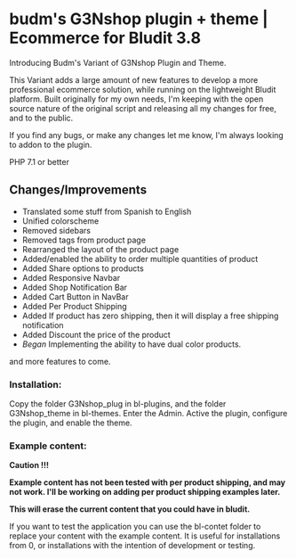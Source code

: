 
#
# budm's G3Nshop plugin + theme | Ecommerce for Bludit 3.8
Introducing Budm's Variant of G3Nshop Plugin and Theme. 

This Variant adds a large amount of new features to develop a more professional ecommerce solution, while running on the lightweight Bludit platform. Built originally for my own needs, I'm keeping with the open source nature of the original script and releasing all my changes for free, and to the public. 

If you find any bugs, or make any changes let me know, I'm always looking to addon to the plugin. 

PHP 7.1 or better

## **Changes/Improvements**

- Translated some stuff from Spanish to English
- Unified colorscheme
- Removed sidebars
- Removed tags from product page
- Rearranged the layout of the product page
- Added/enabled the ability to order multiple quantities of product
- Added Share options to products
- Added Responsive Navbar
- Added Shop Notification Bar 
- Added Cart Button in NavBar
- Added Per Product Shipping
- Added If product has zero shipping, then it will display a free shipping notification
- Added Discount the price of the product
- *Began* Implementing the ability to have dual color products.

and more features to come.

### **Installation**:

Copy the folder G3Nshop_plug in bl-plugins, and the folder G3Nshop_theme in bl-themes.
Enter the Admin. Active the plugin, configure the plugin, and enable the theme.

### **Example content**:

**Caution !!!**

**Example content has not been tested with per product shipping, and may not work. I'll be working on adding per product shipping examples later.**

**This will erase the current content that you could have in bludit.**

If you want to test the application you can use the bl-contet folder to replace your content with the example content.
It is useful for installations from 0, or installations with the intention of development or testing.


